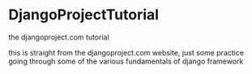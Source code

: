 # DjangoProjectTutorial
the djangoproject.com tutorial


this is straight from the djangoproject.com website,  just some practice going through some of the various
fundamentals of django framework
